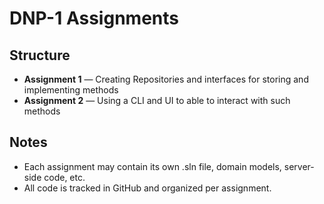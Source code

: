 # DNP-1 Assignments

## Structure

- **Assignment 1** — Creating Repositories and interfaces for storing and implementing methods
- **Assignment 2** — Using a CLI and UI to able to interact with such methods

## Notes

- Each assignment may contain its own .sln file, domain models, server-side code, etc.
- All code is tracked in GitHub and organized per assignment.
